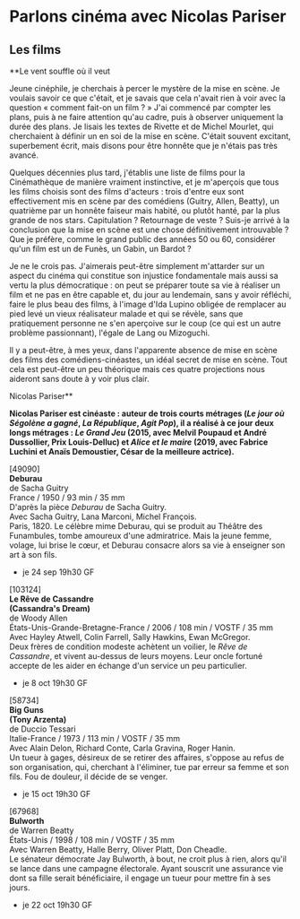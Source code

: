 # Parlons cinéma avec Nicolas Pariser

## Les films

\*\*Le vent souffle où il veut

Jeune cinéphile, je cherchais à percer le mystère de la mise en scène. Je voulais savoir ce que c'était, et je savais que cela n'avait rien à voir avec la question « comment fait-on un film ? » J'ai commencé par compter les plans, puis à ne faire attention qu'au cadre, puis à observer uniquement la durée des plans. Je lisais les textes de Rivette et de Michel Mourlet, qui cherchaient à définir un en soi de la mise en scène. C'était souvent excitant, superbement écrit, mais disons pour être honnête que je n'étais pas très avancé.

Quelques décennies plus tard, j'établis une liste de films pour la Cinémathèque de manière vraiment instinctive, et je m'aperçois que tous les films choisis sont des films d'acteurs : trois d'entre eux sont effectivement mis en scène par des comédiens (Guitry, Allen, Beatty), un quatrième par un honnête faiseur mais habité, ou plutôt hanté, par la plus grande de nos stars. Capitulation ? Retournage de veste ? Suis-je arrivé à la conclusion que la mise en scène est une chose définitivement introuvable ? Que je préfère, comme le grand public des années 50 ou 60, considérer qu'un film est un de Funès, un Gabin, un Bardot ?

Je ne le crois pas. J'aimerais peut-être simplement m'attarder sur un aspect du cinéma qui constitue son injustice fondamentale mais aussi sa vertu la plus démocratique : on peut se préparer toute sa vie à réaliser un film et ne pas en être capable et, du jour au lendemain, sans y avoir réfléchi, faire le plus beau des films, à l'image d'Ida Lupino obligée de remplacer au pied levé un vieux réalisateur malade et qui se révèle, sans que pratiquement personne ne s'en aperçoive sur le coup (ce qui est un autre problème passionnant), l'égale de Lang ou Mizoguchi.

Il y a peut-être, à mes yeux, dans l'apparente absence de mise en scène des films des comédiens-cinéastes, un idéal secret de mise en scène. Tout cela est peut-être un peu théorique mais ces quatre projections nous aideront sans doute à y voir plus clair.

Nicolas Pariser\*\*

**Nicolas Pariser est cinéaste : auteur de trois courts métrages (_Le jour où Ségolène a gagné_, _La République_, _Agit Pop_), il a réalisé à ce jour deux longs métrages : _Le Grand Jeu_ (2015, avec Melvil Poupaud et André Dussollier, Prix Louis-Delluc) et _Alice et le maire_ (2019, avec Fabrice Luchini et Anaïs Demoustier, César de la meilleure actrice).**

[49090]  
**Deburau**  
de Sacha Guitry  
France / 1950 / 93 min / 35 mm  
D'après la pièce _Deburau_ de Sacha Guitry.  
Avec Sacha Guitry, Lana Marconi, Michel François.  
Paris, 1820. Le célèbre mime Deburau, qui se produit au Théâtre des Funambules, tombe amoureux d'une admiratrice. Mais la jeune femme, volage, lui brise le cœur, et Deburau consacre alors sa vie à enseigner son art à son fils.

- je 24 sep 19h30 GF

[103124]  
**Le Rêve de Cassandre**  
**(Cassandra's Dream)**  
de Woody Allen  
États-Unis-Grande-Bretagne-France / 2006 / 108 min / VOSTF / 35 mm  
Avec Hayley Atwell, Colin Farrell, Sally Hawkins, Ewan McGregor.  
Deux frères de condition modeste achètent un voilier, le _Rêve de Cassandre_, et vivent au-dessus de leurs moyens. Leur oncle fortuné accepte de les aider en échange d'un service un peu particulier.

- je 8 oct 19h30 GF

[58734]  
**Big Guns**  
**(Tony Arzenta)**  
de Duccio Tessari  
Italie-France / 1973 / 113 min / VOSTF / 35 mm  
Avec Alain Delon, Richard Conte, Carla Gravina, Roger Hanin.  
Un tueur à gages, désireux de se retirer des affaires, s'oppose au refus de son organisation, qui, cherchant à l'éliminer, tue par erreur sa femme et son fils. Fou de douleur, il décide de se venger.

- je 15 oct 19h30 GF

[67968]  
**Bulworth**  
de Warren Beatty  
États-Unis / 1998 / 108 min / VOSTF / 35 mm  
Avec Warren Beatty, Halle Berry, Oliver Platt, Don Cheadle.  
Le sénateur démocrate Jay Bulworth, à bout, ne croit plus à rien, alors qu'il se lance dans une campagne électorale. Ayant souscrit une assurance vie dont sa fille serait bénéficiaire, il engage un tueur pour mettre fin à ses jours.

- je 22 oct 19h30 GF
